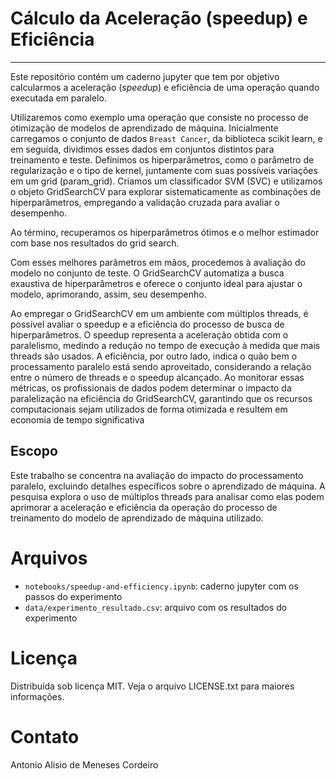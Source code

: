 # Cálculo da Aceleração (speedup) e Eficiência

---

Este repositório contém um caderno jupyter que tem por objetivo calcularmos a aceleração (*speedup*) e eficiência de uma operação quando executada em paralelo. 

Utilizaremos como exemplo uma operação que consiste no processo de otimização de modelos de aprendizado de máquina. Inicialmente carregamos o conjunto de dados `Breast Cancer`, da biblioteca scikit learn, e em seguida, dividimos esses dados em conjuntos distintos para treinamento e teste. Definimos os hiperparâmetros, como o parâmetro de regularização e o tipo de kernel, juntamente com suas possíveis variações em um grid (param_grid). Criamos um classificador SVM (SVC) e utilizamos o objeto GridSearchCV para explorar sistematicamente as combinações de hiperparâmetros, empregando a validação cruzada para avaliar o desempenho. 

Ao término, recuperamos os hiperparâmetros ótimos e o melhor estimador com base nos resultados do grid search. 

Com esses melhores parâmetros em mãos, procedemos à avaliação do modelo no conjunto de teste. O GridSearchCV automatiza a busca exaustiva de hiperparâmetros e oferece o conjunto ideal para ajustar o modelo, aprimorando, assim, seu desempenho.

Ao empregar o GridSearchCV em um ambiente com múltiplos threads, é possível avaliar o speedup e a eficiência do processo de busca de hiperparâmetros. O speedup representa a aceleração obtida com o paralelismo, medindo a redução no tempo de execução à medida que mais threads são usados. A eficiência, por outro lado, indica o quão bem o processamento paralelo está sendo aproveitado, considerando a relação entre o número de threads e o speedup alcançado. Ao monitorar essas métricas, os profissionais de dados podem determinar o impacto da paralelização na eficiência do GridSearchCV, garantindo que os recursos computacionais sejam utilizados de forma otimizada e resultem em economia de tempo significativa

## Escopo

Este trabalho se concentra na avaliação do impacto do processamento paralelo, excluindo detalhes específicos sobre o aprendizado de máquina. A pesquisa explora o uso de múltiplos threads para analisar como elas podem aprimorar a aceleração e eficiência da operação do processo de treinamento do modelo de aprendizado de máquina utilizado.


# Arquivos

* `notebooks/speedup-and-efficiency.ipynb`: caderno jupyter com os passos do experimento
* `data/experimento_resultado.csv`: arquivo com os resultados do experimento


# Licença

Distribuída sob licença MIT. Veja o arquivo LICENSE.txt para maiores informações.

# Contato

Antonio Alisio de Meneses Cordeiro

